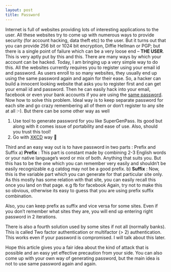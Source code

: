 ```yaml
---
layout: post
title: Password
---
```


  Internet is full of websites providing lots of interesting applications to the user. All these websites try to come up with numerous ways to provide security (for account hacking, data theft etc) to the user. But it turns out that you can provide 256 bit or 1024 bit encryption, Diffie Hellman or PGP; but there is a single point of failure which can be a very loose end – **THE USER**. This is very aptly put by this and this.  There are many ways by which your account can be hacked. Today, I am bringing up a very simple way to do this.
  All the websites currently requires you to register using your email id and password. As users enroll to so many websites, they usually end up using the same password again and again for their ease. So, a hacker can build a innocent looking website that asks you to register first and can get your email id and password. Then he can easily hack into your email, facebook or even your bank accounts if you are using the [same password](https://xkcd.com/792/). 
             Now how to solve this problem. Ideal way is to keep separate password for each site and go crazy remembering all of them or don’t register to any site at all :-). But there can be some other way as well
1. Use tool to generate password for you like SuperGenPass. Its good but along with it comes issue of portability and ease of use. Also, should you trust this tool!
2. Go with [XKCD](https://xkcd.com/936/) way 🙂

Third and an easy way out is to have password in two parts :  Prefix and Suffix
a) **Prefix** : This part is constant made by combining 2-3 English words or your native language’s word or mix of both. Anything that suits you. But this has to be the one which you can remember very easily and shouldn’t be easily recognizable e.g catdog may not be a good prefix.
b) **Suffix** : Now, this is the variable part which you can generate for that particular site only. As this mostly has some relation with that site, you can easily recall this once you land on that page. e.g fb for facebook
Again, try not to make this so obvious, otherwise its easy to guess that you are using prefix suffix combination.

Also, you can keep prefix as suffix and vice versa for some sites. Even if you don’t remember what sites they are, you will end up entering right password in 2 iterations.

There is also a fourth solution used by some sites if not all (normally banks). This is called Two factor authentication or multifactor (> 2) authentication. This works even if your password is compromised. I will talk about this later.

Hope this article gives you a fair idea about the kind of attack that is possible and an easy yet effective precaution from your side. You can also come up with your own way of generating password, but the main idea is not to use same password again and again.
